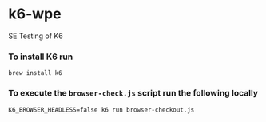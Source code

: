 # k6-wpe
SE Testing of K6

### To install K6 run 
```
brew install k6
```


### To execute the ```browser-check.js``` script run the following locally

```
K6_BROWSER_HEADLESS=false k6 run browser-checkout.js
```  

